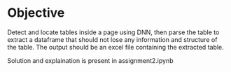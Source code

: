 # Objective

Detect and locate tables inside a page using DNN, then parse the table to extract a dataframe that should not lose any information and structure of the table. The output should be an excel file containing the extracted table.

Solution and explaination is present in assignment2.ipynb
